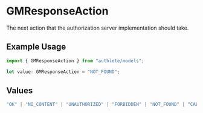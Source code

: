 # GMResponseAction

The next action that the authorization server implementation should take.

## Example Usage

```typescript
import { GMResponseAction } from "authlete/models";

let value: GMResponseAction = "NOT_FOUND";
```

## Values

```typescript
"OK" | "NO_CONTENT" | "UNAUTHORIZED" | "FORBIDDEN" | "NOT_FOUND" | "CALLER_ERROR" | "AUTHLETE_ERROR"
```